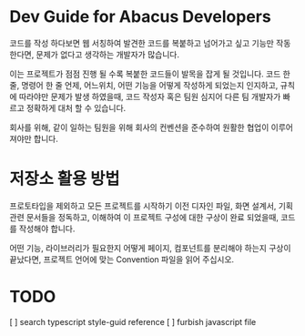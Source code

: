 # Dev Guide for Abacus Developers

코드를 작성 하다보면 웹 서칭하여 발견한 코드를 복붙하고 넘어가고 싶고 기능만 작동 한다면, 문제가 없다고 생각하는 개발자가 많습니다.

이는 프로젝트가 점점 진행 될 수록 복붙한 코드들이 발목을 잡게 될 것입니다.
코드 한 줄, 명령어 한 줄 언제, 어느위치, 어떤 기능을 어떻게 작성하게 되었는지
인지하고, 규칙에 따라야만 문제가 발생 하였을때, 코드 작성자 혹은 팀원 심지어 다른 팀 개발자가
빠르고 정확하게 대처 할 수 있습니다.

회사를 위해, 같이 일하는 팀원을 위해 회사의 컨벤션을 준수하여
원활한 협업이 이루어져야만 합니다.

# 저장소 활용 방법
프로토타입을 제외하고 모든 프로젝트를 시작하기 이전
디자인 파일, 화면 설계서, 기획 관련 문서들을 정독하고, 이해하여
이 프로젝트 구성에 대한 구상이 완료 되었을때, 코드를 작성해야 합니다.

어떤 기능, 라이브러리가 필요한지 어떻게 페이지, 컴포넌트를 분리해야 하는지
구상이 끝났다면,  프로젝트 언어에 맞는 Convention 파일을 읽어 주십시오.

# TODO

[  ] search typescript style-guid reference
[  ] furbish javascript file
